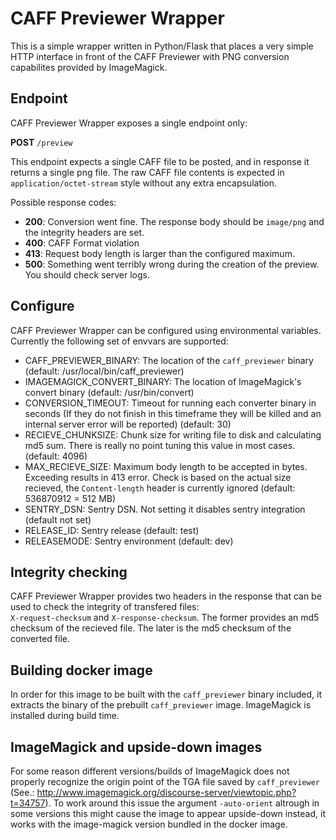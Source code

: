 # CAFF Previewer Wrapper
This is a simple wrapper written in Python/Flask that places a very simple HTTP interface in front of the CAFF Previewer with PNG conversion capabilites provided by ImageMagick.

## Endpoint
CAFF Previewer Wrapper exposes a single endpoint only: 

**POST** `/preview`

This endpoint expects a single CAFF file to be posted, and in response it returns a single png file. The raw CAFF file contents is expected in `application/octet-stream` style without any extra encapsulation.

Possible response codes:
 - **200**: Conversion went fine. The response body should be `image/png` and the integrity headers are set. 
 - **400**: CAFF Format violation
 - **413**: Request body length is larger than the configured maximum.
 - **500**: Something went terribly wrong during the creation of the preview. You should check server logs.

## Configure
CAFF Previewer Wrapper can be configured using environmental variables. Currently the following set of envvars are supported:
 - CAFF_PREVIEWER_BINARY: The location of the `caff_previewer` binary (default: /usr/local/bin/caff_previewer)
 - IMAGEMAGICK_CONVERT_BINARY: The location of ImageMagick's convert binary (default: /usr/bin/convert)
 - CONVERSION_TIMEOUT: Timeout for running each converter binary in seconds (If they do not finish in this timeframe they will be killed and an internal server error will be reported) (default: 30)
 - RECIEVE_CHUNKSIZE: Chunk size for writing file to disk and calculating md5 sum. There is really no point tuning this value in most cases. (default: 4096)
 - MAX_RECIEVE_SIZE: Maximum body length to be accepted in bytes. Exceeding results in 413 error. Check is based on the actual size recieved, the `Content-length` header is currently ignored (default: 536870912 = 512 MB)
 - SENTRY_DSN: Sentry DSN. Not setting it disables sentry integration (default not set)
 - RELEASE_ID: Sentry release (default: test)
 - RELEASEMODE: Sentry environment (default: dev)


## Integrity checking
CAFF Previewer Wrapper provides two headers in the response that can be used to check the integrity of transfered files:  
`X-request-checksum` and `X-response-checksum`. The former provides an md5 checksum of the recieved file. The later is the md5 checksum of the converted file.

## Building docker image
In order for this image to be built with the `caff_previewer` binary included, it extracts the binary of the prebuilt `caff_previewer` image. ImageMagick is installed during build time.

## ImageMagick and upside-down images
For some reason different versions/builds of ImageMagick does not properly recognize the origin point of the TGA file saved by `caff_previewer` (See.: http://www.imagemagick.org/discourse-server/viewtopic.php?t=34757). 
To work around this issue the argument `-auto-orient` altrough in some versions this might cause the image to appear upside-down instead, it works with the image-magick version bundled in the docker image.
